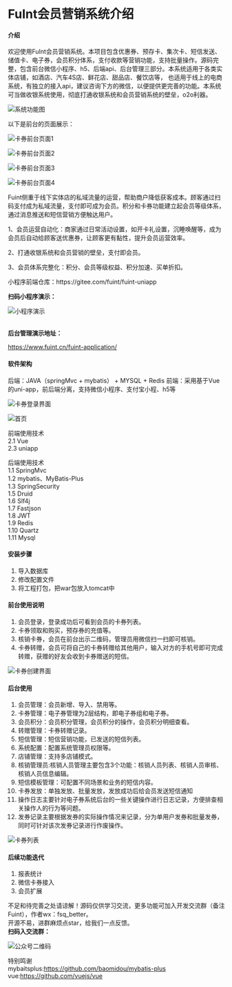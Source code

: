 # FuInt会员营销系统介绍

#### 介绍
欢迎使用FuInt会员营销系统。本项目包含优惠券、预存卡、集次卡、短信发送、储值卡、电子券，会员积分体系，支付收款等营销功能，支持批量操作。源码完整，包含前台微信小程序、h5、后端api、后台管理三部分。本系统适用于各类实体店铺，如酒店、汽车4S店、鲜花店、甜品店、餐饮店等，
也适用于线上的电商系统，有独立的接入api，建议咨询下方的微信，以便提供更完善的功能。本系统可当做收银系统使用，彻底打通收银系统和会员营销系统的壁垒，o2o利器。
<p><img src="screenshots/system.png" alt="系统功能图"></p>

以下是前台的页面展示：
<p><img src="screenshots/g1.png" alt="卡券前台页面1"></p>
<p><img src="screenshots/g2.png" alt="卡券前台页面2"></p>
<p><img src="screenshots/g3.png" alt="卡券前台页面3"></p>
<p><img src="screenshots/g4.png" alt="卡券前台页面4"></p>

Fuint侧重于线下实体店的私域流量的运营，帮助商户降低获客成本。顾客通过扫码支付成为私域流量，支付即可成为会员。积分和卡券功能建立起会员等级体系，通过消息推送和短信营销方便触达用户。
<p>1、会员运营自动化：商家通过日常活动设置，如开卡礼设置，沉睡唤醒等，成为会员后自动给顾客送优惠券，让顾客更有黏性，提升会员运营效率。</p>
<p>2、打通收银系统和会员营销的壁垒，支付即会员。</p>
<p>3、会员体系完整化：积分、会员等级权益、积分加速、买单折扣。</p>
<p>小程序前端仓库：https://gitee.com/fuint/fuint-uniapp</p>
<b>扫码小程序演示：</b><br>
<p><img src="screenshots/miniapp.png" alt="小程序演示"></p>
<br>
<b>后台管理演示地址：</b><br>
<p><a target="_blank" href="https://www.fuint.cn/fuint-application/">https://www.fuint.cn/fuint-application/</a></p>

#### 软件架构
后端：JAVA（springMvc + mybatis） + MYSQL + Redis
前端：采用基于Vue的uni-app，前后端分离，支持微信小程序、支付宝小程、h5等
<p><img src="screenshots/login.png" alt="卡券登录界面"></p>
<p><img src="screenshots/homeV1.png" alt="首页"></p>

前端使用技术<br>
2.1 Vue<br>
2.3 uniapp


后端使用技术<br>
1.1 SpringMvc<br>
1.2 mybatis、MyBatis-Plus<br>
1.3 SpringSecurity<br>
1.5 Druid<br>
1.6 Slf4j<br>
1.7 Fastjson<br>
1.8 JWT<br>
1.9 Redis<br>
1.10 Quartz<br>
1.11 Mysql


#### 安装步骤

1.  导入数据库
2.  修改配置文件
3.  将工程打包，把war包放入tomcat中


#### 前台使用说明

1.  会员登录，登录成功后可看到会员的卡券列表。
2.  卡券领取和购买，预存券的充值等。
3.  核销卡券，会员在前台出示二维码，管理员用微信扫一扫即可核销。
4.  卡券转赠，会员可将自己的卡券转赠给其他用户，输入对方的手机号即可完成转赠，获赠的好友会收到卡券赠送的短信。

<p><img src="screenshots/create.png" alt="卡券创建界面"></p>

#### 后台使用
1.  会员管理：会员新增、导入、禁用等。
2.  卡券管理：电子券管理为2层结构，即电子券组和电子券。
3.  会员积分：会员积分管理，会员积分的操作，会员积分明细查看。
4.  转赠管理：卡券转赠记录。
5.  短信管理：短信营销功能，已发送的短信列表。
6.  系统配置：配置系统管理员权限等。
7.  店铺管理：支持多店铺模式。
8.  核销管理员:核销人员管理主要包含3个功能：核销人员列表、核销人员审核、核销人员信息编辑。
9.  短信模板管理：可配置不同场景和业务的短信内容。
10. 卡券发放：单独发放、批量发放，发放成功后给会员发送短信通知
11. 操作日志主要针对电子券系统后台的一些关键操作进行日志记录，方便排查相关操作人的行为等问题。
12. 发券记录主要根据发券的实际操作情况来记录，分为单用户发券和批量发券，同时可针对该次发券记录进行作废操作。
<p><img src="screenshots/coupon-list.png" alt="卡券列表"></p>


#### 后续功能迭代

1.  报表统计
2.  微信卡券接入
3.  会员扩展

不足和待完善之处请谅解！源码仅供学习交流，更多功能可加入开发交流群（备注Fuint），作者wx：fsq_better。<br>
开源不易，进群麻烦点star，给我们一点反馈。<br>
<b>扫码入交流群：</b><br>
<p><img src="screenshots/qr.png" alt="公众号二维码"></p>


特别鸣谢<br>
mybaitsplus:https://github.com/baomidou/mybatis-plus<br>
vue:https://github.com/vuejs/vue
